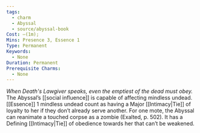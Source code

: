 ```yaml
---
tags:
  - charm
  - Abyssal
  - source/abyssal-book
Cost: —(1m); 
Mins: Presence 3, Essence 1
Type: Permanent
Keywords:
  - None
Duration: Permanent
Prerequisite Charms:
  - None
---
```

*When Death's Lawgiver speaks, even the emptiest of the dead must obey.*
The Abyssal’s [[social influence]] is capable of affecting mindless undead. [[Essence]] 1 mindless undead count as having a Major [[Intimacy|Tie]] of loyalty to her if they don’t already serve another.
For one mote, the Abyssal can reanimate a touched corpse as a zombie (Exalted, p. 502). It has a Defining [[Intimacy|Tie]] of obedience towards her that can’t be weakened.